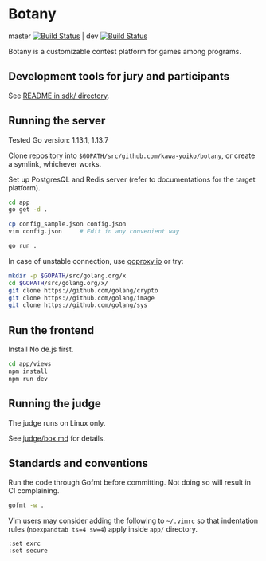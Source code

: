 # Botany

master [![Build Status](https://travis-ci.com/kawa-yoiko/botany.svg?token=GcJo7cdxZitoWy9qXz8p&branch=master)](https://travis-ci.com/kawa-yoiko/botany) | dev [![Build Status](https://travis-ci.com/kawa-yoiko/botany.svg?token=GcJo7cdxZitoWy9qXz8p&branch=dev)](https://travis-ci.com/kawa-yoiko/botany)

Botany is a customizable contest platform for games among programs.

## Development tools for jury and participants

See [README in sdk/ directory](sdk/README.md).

## Running the server

Tested Go version: 1.13.1, 1.13.7

Clone repository into `$GOPATH/src/github.com/kawa-yoiko/botany`, or create a symlink, whichever works.

Set up PostgresQL and Redis server (refer to documentations for the target platform).

```sh
cd app
go get -d .

cp config_sample.json config.json
vim config.json     # Edit in any convenient way

go run .
```

In case of unstable connection, use [goproxy.io](https://goproxy.io/) or try:

```sh
mkdir -p $GOPATH/src/golang.org/x
cd $GOPATH/src/golang.org/x/
git clone https://github.com/golang/crypto
git clone https://github.com/golang/image
git clone https://github.com/golang/sys
```

## Run the frontend

Install No	de.js first.

```sh
cd app/views
npm install
npm run dev
```

## Running the judge

The judge runs on Linux only.

See [judge/box.md](judge/box.md) for details.

## Standards and conventions

Run the code through Gofmt before committing. Not doing so will result in CI complaining.

```sh
gofmt -w .
```

Vim users may consider adding the following to `~/.vimrc` so that indentation rules (`noexpandtab ts=4 sw=4`) apply inside `app/` directory.

```vimrc
:set exrc
:set secure
```

